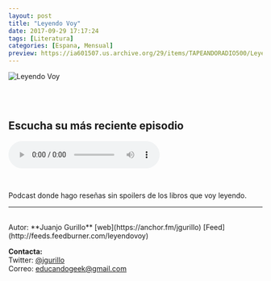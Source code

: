 ```yaml
---
layout: post
title: "Leyendo Voy"
date: 2017-09-29 17:17:24
tags: [Literatura]
categories: [Espana, Mensual]
preview: https://ia601507.us.archive.org/29/items/TAPEANDORADIO500/LeyendoVoy300-JuanjoGurillo.jpg
---
```


![Leyendo Voy](https://ia601507.us.archive.org/29/items/TAPEANDORADIO500/LeyendoVoy500-JuanjoGurillo.jpg)

<br/>
<br/>

## Escucha su más reciente episodio

<!--reproductor-feed=http://feeds.feedburner.com/leyendovoy-->
<!--reproductor-start-->
<audio id="audio" preload="auto" controls="" src="https://anchor.fm/s/104e31c/podcast/play/834353/https%3A%2F%2Fd3ctxlq1ktw2nl.cloudfront.net%2Fproduction%2F2018-5-30%2F3440993-44100-2-fe5e8bc7d19bf.mp3"></audio>
<!--reproductor-end-->

<br>

Podcast donde hago reseñas sin spoilers de los libros que voy leyendo.

_ _ _

<br>
Autor: **Juanjo Gurillo**  
[web](https://anchor.fm/jgurillo)  
[Feed](http://feeds.feedburner.com/leyendovoy)  


**Contacta:**  
Twitter: [@jgurillo](https://twitter.com/jgurillo)  
Correo: [educandogeek@gmail.com](mailto:educandogeek@gmail.com)  
